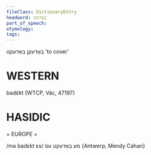 ```yaml
---
fileClass: DictionaryEntry
headword: באַדעקן
part_of_speech: 
etymology: 
tags: 
---
```

באַדעקן
באַדעקט
'to cover'

WESTERN
========

bədɛ́kt {WTCP, Vác, 47197}

HASIDIC
=======
= EUROPE = 

/mə badɛkt ɛs/ מע באַדעקט עס {Antwerp, Mendy Cahan}